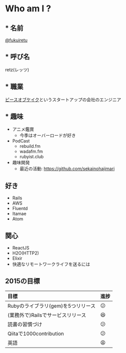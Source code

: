 # Who am I ?

## * 名前
[@fukuiretu](https://github.com/fukuiretu)

## * 呼び名
retz(レッツ)

## * 職業
[ピースオブケイク](http://www.pieceofcake.co.jp/)というスタートアップの会社のエンジニア

## * 趣味
- アニメ鑑賞
  - 今季はオーバーロードが好き
- PodCast
  - rebuild.fm
  - wadafm.fm
  - rubyist.club
- 趣味開発
  - 最近の活動: https://github.com/sekainohajimari

## 好き
- Rails
- AWS
- Fluentd
- Itamae
- Atom

## 関心
- ReactJS
- H2O(HTTP2)
- Elixir
- 快適なリモートワークライフを送るには

## 2015の目標
| 目標                                  | 進捗           |
| :----------------------------------- | :------------- |
| Rubyのライブラリ(gem)を5つリリース       | :confused:     |
| (業務外で)Railsでサービスリリース        | :satisfied:    |
| 読書の習慣づけ                         | :confused:     |
| Qiitaで1000contribution              | :confused:     |
| 英語                                 | :weary:        |
